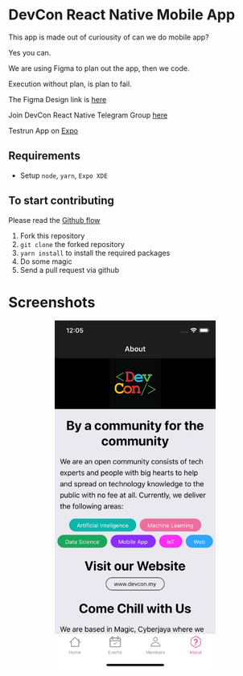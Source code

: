 # DevCon React Native Mobile App

This app is made out of curiousity of can we do mobile app?

Yes you can.

We are using Figma to plan out the app, then we code.

Execution without plan, is plan to fail.

The Figma Design link is [here](https://www.figma.com/file/ZY5SAyPL5OFGWLbZydqIM8V4/DevCon-5-App-Design?node-id=0%3A1)

Join DevCon React Native Telegram Group [here](https://t.me/joinchat/ADNaO0l8x_dIBY3VDyWCLA)

Testrun App on [Expo](https://exp.host/@irekasoft/devcon-app)
 ## Requirements

 - Setup `node`, `yarn`, `Expo XDE` 

 ## To start contributing

 Please read the [Github flow](https://guides.github.com/introduction/flow/)

 1. Fork this repository
 2. `git clone` the forked repository
 3. `yarn install` to install the required packages
 4. Do some magic
 5. Send a pull request via github

# Screenshots

<center><img src="assets/screenshot.png" alt="alt text" width="320" /></center>